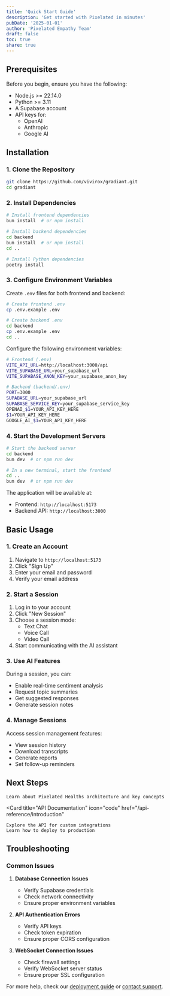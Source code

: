 ```yaml
---
title: 'Quick Start Guide'
description: 'Get started with Pixelated in minutes'
pubDate: '2025-01-01'
author: 'Pixelated Empathy Team'
draft: false
toc: true
share: true
---
```


## Prerequisites

Before you begin, ensure you have the following:

- Node.js >= 22.14.0
- Python >= 3.11
- A Supabase account
- API keys for:
  - OpenAI
  - Anthropic
  - Google AI

## Installation

### 1. Clone the Repository

```bash
git clone https://github.com/vivirox/gradiant.git
cd gradiant
```

### 2. Install Dependencies

```bash
# Install frontend dependencies
bun install  # or npm install

# Install backend dependencies
cd backend
bun install  # or npm install
cd ..

# Install Python dependencies
poetry install
```

### 3. Configure Environment Variables

Create `.env` files for both frontend and backend:

```bash
# Create frontend .env
cp .env.example .env

# Create backend .env
cd backend
cp .env.example .env
cd ..
```

Configure the following environment variables:

```bash
# Frontend (.env)
VITE_API_URL=http://localhost:3000/api
VITE_SUPABASE_URL=your_supabase_url
VITE_SUPABASE_ANON_KEY=your_supabase_anon_key

# Backend (backend/.env)
PORT=3000
SUPABASE_URL=your_supabase_url
SUPABASE_SERVICE_KEY=your_supabase_service_key
OPENAI_$1=YOUR_API_KEY_HERE
$1=YOUR_API_KEY_HERE
GOOGLE_AI_$1=YOUR_API_KEY_HERE
```

### 4. Start the Development Servers

```bash
# Start the backend server
cd backend
bun dev  # or npm run dev

# In a new terminal, start the frontend
cd ..
bun dev  # or npm run dev
```

The application will be available at:

- Frontend: `http://localhost:5173`
- Backend API: `http://localhost:3000`

## Basic Usage

### 1. Create an Account

1. Navigate to `http://localhost:5173`
2. Click "Sign Up"
3. Enter your email and password
4. Verify your email address

### 2. Start a Session

1. Log in to your account
2. Click "New Session"
3. Choose a session mode:
   - Text Chat
   - Voice Call
   - Video Call
4. Start communicating with the AI assistant

### 3. Use AI Features

During a session, you can:

- Enable real-time sentiment analysis
- Request topic summaries
- Get suggested responses
- Generate session notes

### 4. Manage Sessions

Access session management features:

- View session history
- Download transcripts
- Generate reports
- Set follow-up reminders

## Next Steps

    Learn about Pixelated Healths architecture and key concepts
  <Card
    title="API Documentation"
    icon="code"
    href="/api-reference/introduction"
  >
    Explore the API for custom integrations
    Learn how to deploy to production

## Troubleshooting

### Common Issues

1. **Database Connection Issues**
   - Verify Supabase credentials
   - Check network connectivity
   - Ensure proper environment variables

2. **API Authentication Errors**
   - Verify API keys
   - Check token expiration
   - Ensure proper CORS configuration

3. **WebSocket Connection Issues**
   - Check firewall settings
   - Verify WebSocket server status
   - Ensure proper SSL configuration

For more help, check our [deployment guide](/deployment/requirements) or [contact support](mailto:support@gemcity.xyz).

